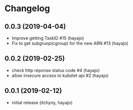 # Changelog

## 0.0.3 (2019-04-04)

* Improve getting TaskID #15 (hayajo)
* Fix to get subgruop(cgroup) for the new ARN #13 (hayajo)


## 0.0.2 (2019-02-25)

* check http reponse status code #4 (hayajo)
* allow insecure access to kubelet api #2 (hayajo)


## 0.0.1 (2019-02-12)

* initial release (itchyny, hayajo)
